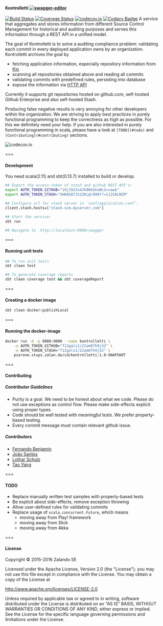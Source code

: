#### Kontrolletti       [![swagger-editor](https://img.shields.io/badge/swagger-editor-brightgreen.svg)](http://editor.swagger.io/#/?import=https://raw.githubusercontent.com/zalando/kontrolletti/develop/kontrolletti.yaml#/)
[![Build Status](https://travis-ci.org/zalando/kontrolletti.svg?branch=develop)](https://travis-ci.org/zalando/kontrolletti) [![Coverage Status](https://coveralls.io/repos/zalando/kontrolletti/badge.svg?branch=develop)](https://coveralls.io/r/zalando/kontrolletti?branch=develop) [![codecov.io](http://codecov.io/github/zalando/kontrolletti/coverage.svg?branch=develop)](http://codecov.io/github/zalando/kontrolletti?branch=develop) [![Codacy Badge](https://www.codacy.com/project/badge/c56048c9306d4fda9881577ae38b3beb)](https://www.codacy.com/app/benibadboy/kontrolletti)
A service that aggregates and stores information from different Source Control Management for historical and auditing purposes and serves this information through a REST API in a unified model.

The goal of Kontrolletti is to solve a auditing compliance problem: validating each commit in every deployed application owns by an organization.
Kontrolletti archives the goal by
* fetching application information, especially repository information from [Kio](https://github.com/zalando-stups/kio)
* scanning all repositories obtained above and reading all commits
* validating commits with predefined rules, persisting into database
* expose the information via [HTTP API](http://editor.swagger.io/#/?import=https://raw.githubusercontent.com/zalando/kontrolletti/develop/kontrolletti.yaml)

Currently it supports git repositories hosted on github.com, self-hosted Github Enterprise and also self-hosted Stash.

Producing false negative results is very annoying for other developers within the organization. We are striving to apply best practices in purely functional programming to keep the correctness as high as possible. For this we definitely need your help. If you are also interested in purely functional programming in scala, please have a look at ```[TODO](#todo)``` and ```[Contributing](#contributing)``` sections.

![codecov.io](http://codecov.io/github/zalando/kontrolletti/branch.svg?branch=develop)


===
#### Development
You need scala(2.11) and sbt(0.13.7) installed to build or develop.
```sh
## Export the access-token of stash and github REST API's:
export AUTH_TOKEN_GITHUB="19j1923u4Jh866ahsWLS==aw$"
export AUTH_TOKEN_STASH="5HHAS87JS12KL@/899??=112SALNCM"

## Configure url for stash server in `conf/application.conf`:
client.stash.hosts=["stash-scm.myserver.com"]

## Start the service:
sbt run

## Navigate to  http://localhost:9000/swagger
```

===
#### Running unit tests
```sh
## To run unit tests
sbt clean test

## To generate coverage reports
sbt clean coverage test && sbt coverageReport
```
===
#### Creating a docker image
```sh
sbt clean docker:publishLocal
```
===
#### Running the docker-image
```sh
docker run -d -p 8080:9000 --name kontrolletti \
    -e AUTH_TOKEN_GITHUB="f12gals1/22am87h9j32" \
    -e AUTH_TOKEN_STASH="f12gals1/22am87h9j32" \
    pierone.stups.zalan.do/cd/kontrolletti:1.0-SNAPSHOT
```


===
#### Contributing

##### Contributor Guidelines
* Purity is a goal. We need to be honest about what we code. Please do not use exceptions as control flow. Please make side-effects explicit using proper types.
* Code should be well tested with _meaningful tests_. We prefer property-based testing.
* Every commit message must contain relevant github issue.

##### Contributors
* [Fernando Benjamin](https://github.com/kanuku)
* [João Santos](https://github.com/jmcs)
* [Lothar Schulz](https://github.com/lotharschulz)
* [Tao Yang](https://github.com/taojang)


===
#### TODO
* Replace manually written test samples with property-based tests
* Be explicit about side-effects, remove exception throwing
* Allow user-defined rules for validating commits
* Replace usage of ```scala.concurrent.Future```, which means
  * moving away from Play! framework
  * moving away from Slick
  * moving away from Akka


===
#### License


Copyright © 2015-2016 Zalando SE

Licensed under the Apache License, Version 2.0 (the "License");
you may not use this file except in compliance with the License.
You may obtain a copy of the License at

http://www.apache.org/licenses/LICENSE-2.0

Unless required by applicable law or agreed to in writing, software
distributed under the License is distributed on an "AS IS" BASIS,
WITHOUT WARRANTIES OR CONDITIONS OF ANY KIND, either express or implied.
See the License for the specific language governing permissions and
limitations under the License.
